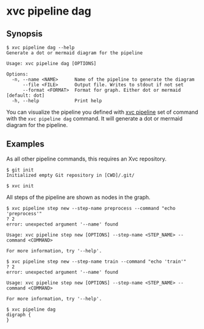 # xvc pipeline dag

## Synopsis

```console
$ xvc pipeline dag --help
Generate a dot or mermaid diagram for the pipeline

Usage: xvc pipeline dag [OPTIONS]

Options:
  -n, --name <NAME>      Name of the pipeline to generate the diagram
      --file <FILE>      Output file. Writes to stdout if not set
      --format <FORMAT>  Format for graph. Either dot or mermaid [default: dot]
  -h, --help             Print help

```

You can visualize the pipeline you defined with [xvc pipeline](/ref/xvc-pipeline/) set of command with the `xvc pipeline
dag` command. It will generate a dot or mermaid diagram for the pipeline.

## Examples

As all other pipeline commands, this requires an Xvc repository.

```console
$ git init
Initialized empty Git repository in [CWD]/.git/

$ xvc init
```

All steps of the pipeline are shown as nodes in the graph.

```console
$ xvc pipeline step new --step-name preprocess --command "echo 'preprocess'"
? 2
error: unexpected argument '--name' found

Usage: xvc pipeline step new [OPTIONS] --step-name <STEP_NAME> --command <COMMAND>

For more information, try '--help'.

$ xvc pipeline step new --step-name train --command "echo 'train'"
? 2
error: unexpected argument '--name' found

Usage: xvc pipeline step new [OPTIONS] --step-name <STEP_NAME> --command <COMMAND>

For more information, try '--help'.

```

```console
$ xvc pipeline dag
digraph {
}


```
